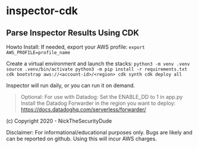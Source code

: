 # inspector-cdk

## Parse Inspector Results Using CDK

Howto Install:
If needed, export your AWS profile:
`export AWS_PROFILE=profile_name`

Create a virtual environment and launch the stacks:
`python3 -m venv .venv
source .venv/bin/activate
python3 -m pip install -r requirements.txt
cdk bootstrap aws://<account-id>/<region>
cdk synth
cdk deploy all`

Inspector will run daily, or you can run it on demand.

> Optional:
> For use with Datadog:
> Set the ENABLE_DD to 1 in app.py
> Install the Datadog Forwarder in the region you want to deploy:
> https://docs.datadoghq.com/serverless/forwarder/

(c) Copyright 2020 - NickTheSecurityDude

Disclaimer:
For informational/educational purposes only.  Bugs are likely and can be reported on github.
Using this will incur AWS charges.
